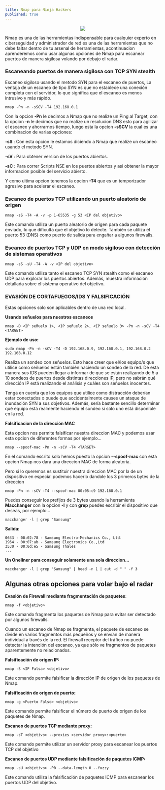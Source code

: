 ```yaml
---
title: Nmap para Ninja Hackers
published: true
---
```


<center><img src="https://i.ibb.co/DCnfyLP/b43a4374d2bca6f6f57a5.png"></center>

Nmap es una de las herramientas indispensable para cualquier experto en ciberseguidad y administrador de red es una de las herramientas que no debe faltar dentro de tu arsenal de herramientas, acontinuacion aprenderemos como usar algunas opciones de Nmap para escanear puertos de manera sigilosa volando por debajo el radar. 

### Escaneando puertos de manera sigilosa con TCP SYN stealth

Escaneo sigiloso usando el metodo SYN para el escaneo de puertos, La ventaja de un escaneo de tipo SYN es que no establece una conexión completa con el servidor, lo que significa que el escaneo es menos intrusivo y más rápido.

```nmap -Pn -n -sSCV -T4 192.168.0.1```

Con la opcion **-Pn**  le decimos a Nmap que no realize un Ping al Target, con la opcion **-n**
le decimos que no realize un resolucion DNS esto para agilizar el escaneo y ahorrarnos tiempo, luego esta la opcion **-sSCV** la cual es una combinacion de varias opciones:

**-sS** :  Con esta opcion le estamos diciendo a Nmap que realize un escaneo usando el metodo SYN.

**-sV** : Para obtener version de los puertos abiertos.

**-sC** : Para correr Scripts NSE en los puertos abiertos y asi obtener la mayor informacion posible del servicio abierto.

Y como ultima opcion tenemos la opcion **-T4**  que es un temporizador agresivo para acelerar el escaneo.

### Escaneo de puertos TCP utilizando un puerto aleatorio de origen

```nmap -sS -T4 -A -v -p 1-65535 -g 53 <IP del objetivo>```

Este comando utiliza un puerto aleatorio de origen para cada paquete enviado, lo que dificulta que el objetivo lo detecte. También se utiliza el puerto 53 (DNS) como puerto de salida para engañar a algunos firewalls.

### Escaneo de puertos TCP y UDP en modo sigiloso con detección de sistemas operativos

```nmap -sS -sU -T4 -A -v <IP del objetivo>```

Este comando utiliza tanto el escaneo TCP SYN stealth como el escaneo UDP para explorar los puertos abiertos. Además, muestra información detallada sobre el sistema operativo del objetivo.

### EVASIÓN DE CORTAFUEGOS/IDS Y FALSIFICACIÓN

Estas opciones solo son aplicables dentro de una red local.

**Usando señuelos para nuestros escaneos**

```nmap -D <IP señuelo 1>, <IP señuelo 2>, <IP señuelo 3> -Pn -n -sCV -T4 <TARGET>```

**Ejemplo de uso:**

```sudo nmap -Pn -n -sCV -T4 -D 192.168.0.9, 192.168.0.1, 192.168.0.2 192.168.0.12```

Realiza un sondeo con señuelos. Esto hace creer que el/los equipo/s que utilice como señuelos están también haciendo un sondeo de la red. De esta manera sus IDS pueden
llegar a informar de que se están realizando de 5 a 10 sondeos de puertos desde distintas direcciones IP, pero no sabrán qué dirección IP está realizando el análisis y cuáles son señuelos inocentes. 

Tenga en cuenta que los equipos que utilice como distracción deberían estar conectados o puede que accidentalmente causes un ataque de inundación SYN a sus objetivos. Además, sería bastante sencillo determinar qué equipo está realmente haciendo el sondeo si sólo uno está disponible en la red.

**Falsificacion de  la dirección MAC**

Esta opcion nos permite falsificar nuestra direccion MAC y podemos usar esta opcion de diferentes formas por ejemplo...

```nmap --spoof-mac -Pn -n -sCV -T4 <TARGET>```

En el comando escrito solo hemos puesto la opcion **--spoof-mac** con esta opcion Nmap nos dara una direccion MAC de forma aleatoria.

Pero si lo queremos es sustituir nuestra direccion MAC por la de un dispositivo en especial podemos hacerlo dandole los 3 primeros bytes de la direccion

```nmap -Pn -n -sCV -T4 --spoof-mac 00:05:c9 192.168.0.1```

Puedes conseguir los prefijos de 3 bytes usando la herramienta **Macchanger** con la opcion **-l** y con **grep** puedes escribir el dispositivo que deseas, por ejemplo...

```macchanger -l | grep "Sansumg" ```

**Salida:**

```
0633 - 00:02:78 - Samsung Electro-Mechanics Co., Ltd.
1964 - 00:07:ab - Samsung Electronics Co.,Ltd
3530 - 00:0d:e5 - Samsung Thales
...
```

**Un Oneliner para conseguir solamente una sola direccion...**

```macchanger -l | grep "Samsung" | head -n 1 | cut -d " " -f 3```



## Algunas otras opciones para volar bajo el radar

**Evasión de Firewall mediante fragmentación de paquetes:**

```nmap -f <objetivo>```

Este comando fragmenta los paquetes de Nmap para evitar ser detectado por algunos firewalls.

Cuando un escaneo de Nmap se fragmenta, el paquete de escaneo se divide en varios fragmentos más pequeños y se envían de manera individual a través de la red. El firewall receptor del tráfico no puede detectar la intención del escaneo, ya que sólo ve fragmentos de paquetes aparentemente no relacionados.

**Falsificación de origen IP:**

```nmap -S <IP Falsa> <objetivo>```

Este comando permite falsificar la dirección IP de origen de los paquetes de Nmap.

**Falsificación de origen de puerto:**

```nmap -g <Puerto Falso> <objetivo>```

Este comando permite falsificar el número de puerto de origen de los paquetes de Nmap.

**Escaneo de puertos TCP mediante proxy:**

```nmap -sT <objetivo> --proxies <servidor proxy>:<puerto>```

Este comando permite utilizar un servidor proxy para escanear los puertos TCP del objetivo

**Escaneo de puertos UDP mediante falsificación de paquetes ICMP:**

```nmap -sU <objetivo> -P0 --data-length 0 --fuzzy```

Este comando utiliza la falsificación de paquetes ICMP para escanear los puertos UDP del objetivo.





